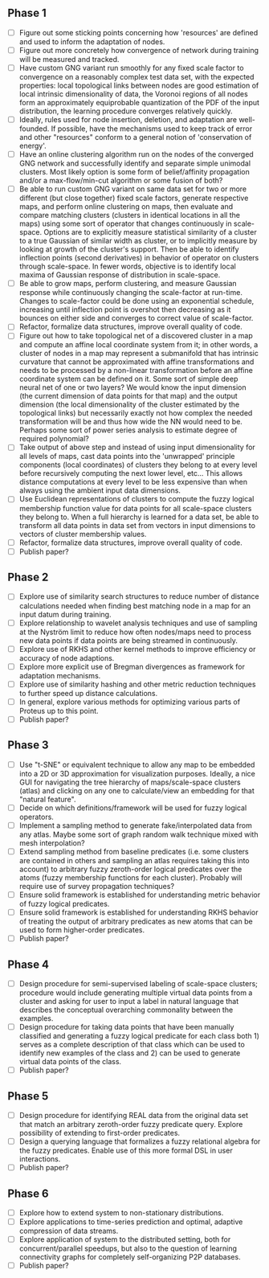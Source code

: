 ## Phase 1
- [ ] Figure out some sticking points concerning how 'resources' are defined and used to inform the adaptation of nodes.
- [ ] Figure out more concretely how convergence of network during training will be measured and tracked.
- [ ] Have custom GNG variant run smoothly for any fixed scale factor to convergence on a reasonably complex test data set, with the expected properties: local topological links between nodes are good estimation of local intrinsic dimensionality of data, the Voronoi regions of all nodes form an approximately equiprobable quantization of the PDF of the input distribution, the learning procedure converges relatively quickly.
- [ ] Ideally, rules used for node insertion, deletion, and adaptation are well-founded. If possible, have the mechanisms used to keep track of error and other "resources" conform to a general notion of 'conservation of energy'.
- [ ] Have an online clustering algorithm run on the nodes of the converged GNG network and successfully identify and separate simple unimodal clusters. Most likely option is some form of belief/affinity propagation and/or a max-flow/min-cut algorithm or some fusion of both?
- [ ] Be able to run custom GNG variant on same data set for two or more different (but close together) fixed scale factors, generate respective maps, and perform online clustering on maps, then evaluate and compare matching clusters (clusters in identical locations in all the maps) using some sort of operator that changes continuously in scale-space. Options are to explicitly measure statistical similarity of a cluster to a true Gaussian of similar width as cluster, or to implicitly measure by looking at growth of the cluster's support. Then be able to identify inflection points (second derivatives) in behavior of operator on clusters through scale-space. In fewer words, objective is to identify local maxima of Gaussian response of distribution in scale-space.
- [ ] Be able to grow maps, perform clustering, and measure Gaussian response while continuously changing the scale-factor at run-time. Changes to scale-factor could be done using an exponential schedule, increasing until inflection point is overshot then decreasing as it bounces on either side and converges to correct value of scale-factor.
- [ ] Refactor, formalize data structures, improve overall quality of code.
- [ ] Figure out how to take topological net of a discovered cluster in a map and compute an affine local coordinate system from it; in other words, a cluster of nodes in a map may represent a submanifold that has intrinsic curvature that cannot be approximated with affine transformations and needs to be processed by a non-linear transformation before an affine coordinate system can be defined on it. Some sort of simple deep neural net of one or two layers? We would know the input dimension (the current dimension of data points for that map) and the output dimension (the local dimensionality of the cluster estimated by the topological links) but necessarily exactly not how complex the needed transformation will be and thus how wide the NN would need to be. Perhaps some sort of power series analysis to estimate degree of required polynomial?
- [ ] Take output of above step and instead of using input dimensionality for all levels of maps, cast data points into the 'unwrapped' principle components (local coordinates) of clusters they belong to at every level before recursively computing the next lower level, etc... This allows distance computations at every level to be less expensive than when always using the ambient input data dimensions.
- [ ] Use Euclidean representations of clusters to compute the fuzzy logical membership function value for data points for all scale-space clusters they belong to. When a full hierarchy is learned for a data set, be able to transform all data points in data set from vectors in input dimensions to vectors of cluster membership values.
- [ ] Refactor, formalize data structures, improve overall quality of code.
- [ ] Publish paper?

## Phase 2
- [ ] Explore use of similarity search structures to reduce number of distance calculations needed when finding best matching node in a map for an input datum during training.
- [ ] Explore relationship to wavelet analysis techniques and use of sampling at the Nyström limit to reduce how often nodes/maps need to process new data points if data points are being streamed in continuously.
- [ ] Explore use of RKHS and other kernel methods to improve efficiency or accuracy of node adaptions.
- [ ] Explore more explicit use of Bregman divergences as framework for adaptation mechanisms.
- [ ] Explore use of similarity hashing and other metric reduction techniques to further speed up distance calculations.
- [ ] In general, explore various methods for optimizing various parts of Proteus up to this point.
- [ ] Publish paper?

## Phase 3
- [ ] Use "t-SNE" or equivalent technique to allow any map to be embedded into a 2D or 3D approximation for visualization purposes. Ideally, a nice GUI for navigating the tree hierarchy of maps/scale-space clusters (atlas) and clicking on any one to calculate/view an embedding for that "natural feature".
- [ ] Decide on which definitions/framework will be used for fuzzy logical operators.
- [ ] Implement a sampling method to generate fake/interpolated data from any atlas. Maybe some sort of graph random walk technique mixed with mesh interpolation?
- [ ] Extend sampling method from baseline predicates (i.e. some clusters are contained in others and sampling an atlas requires taking this into account) to arbitrary fuzzy zeroth-order logical predicates over the atoms (fuzzy membership functions for each cluster). Probably will require use of survey propagation techniques?
- [ ] Ensure solid framework is established for understanding metric behavior of fuzzy logical predicates.
- [ ] Ensure solid framework is established for understanding RKHS behavior of treating the output of arbitrary predicates as new atoms that can be used to form higher-order predicates.
- [ ] Publish paper?

## Phase 4
- [ ] Design procedure for semi-supervised labeling of scale-space clusters; procedure would include generating multiple virtual data points from a cluster and asking for user to input a label in natural language that describes the conceptual overarching commonality between the examples.
- [ ] Design procedure for taking data points that have been manually classified and generating a fuzzy logical predicate for each class both 1) serves as a complete description of that class which can be used to identify new examples of the class and 2) can be used to generate virtual data points of the class.
- [ ] Publish paper?

## Phase 5
- [ ] Design procedure for identifying REAL data from the original data set that match an arbitrary zeroth-order fuzzy predicate query. Explore possibility of extending to first-order predicates.
- [ ] Design a querying language that formalizes a fuzzy relational algebra for the fuzzy predicates. Enable use of this more formal DSL in user interactions.
- [ ] Publish paper?

## Phase 6
- [ ] Explore how to extend system to non-stationary distributions.
- [ ] Explore applications to time-series prediction and optimal, adaptive compression of data streams.
- [ ] Explore application of system to the distributed setting, both for concurrent/parallel speedups, but also to the question of learning connectivity graphs for completely self-organizing P2P databases.
- [ ] Publish paper?
